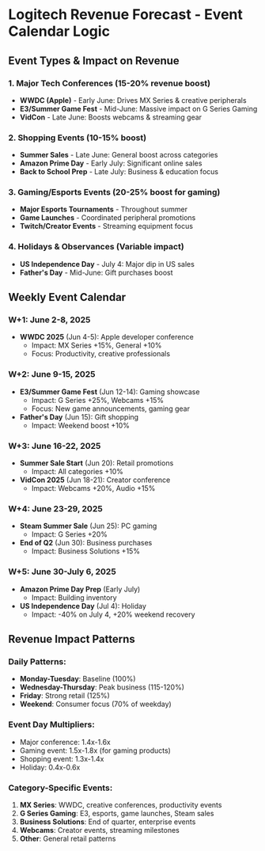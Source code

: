 # Logitech Revenue Forecast - Event Calendar Logic

## Event Types & Impact on Revenue

### 1. **Major Tech Conferences** (15-20% revenue boost)
- **WWDC (Apple)** - Early June: Drives MX Series & creative peripherals
- **E3/Summer Game Fest** - Mid-June: Massive impact on G Series Gaming
- **VidCon** - Late June: Boosts webcams & streaming gear

### 2. **Shopping Events** (10-15% boost)
- **Summer Sales** - Late June: General boost across categories
- **Amazon Prime Day** - Early July: Significant online sales
- **Back to School Prep** - Late July: Business & education focus

### 3. **Gaming/Esports Events** (20-25% boost for gaming)
- **Major Esports Tournaments** - Throughout summer
- **Game Launches** - Coordinated peripheral promotions
- **Twitch/Creator Events** - Streaming equipment focus

### 4. **Holidays & Observances** (Variable impact)
- **US Independence Day** - July 4: Major dip in US sales
- **Father's Day** - Mid-June: Gift purchases boost

## Weekly Event Calendar

### W+1: June 2-8, 2025
- **WWDC 2025** (Jun 4-5): Apple developer conference
  - Impact: MX Series +15%, General +10%
  - Focus: Productivity, creative professionals

### W+2: June 9-15, 2025
- **E3/Summer Game Fest** (Jun 12-14): Gaming showcase
  - Impact: G Series +25%, Webcams +15%
  - Focus: New game announcements, gaming gear
- **Father's Day** (Jun 15): Gift shopping
  - Impact: Weekend boost +10%

### W+3: June 16-22, 2025
- **Summer Sale Start** (Jun 20): Retail promotions
  - Impact: All categories +10%
- **VidCon 2025** (Jun 18-21): Creator conference
  - Impact: Webcams +20%, Audio +15%

### W+4: June 23-29, 2025
- **Steam Summer Sale** (Jun 25): PC gaming
  - Impact: G Series +20%
- **End of Q2** (Jun 30): Business purchases
  - Impact: Business Solutions +15%

### W+5: June 30-July 6, 2025
- **Amazon Prime Day Prep** (Early July)
  - Impact: Building inventory
- **US Independence Day** (Jul 4): Holiday
  - Impact: -40% on July 4, +20% weekend recovery

## Revenue Impact Patterns

### Daily Patterns:
- **Monday-Tuesday**: Baseline (100%)
- **Wednesday-Thursday**: Peak business (115-120%)
- **Friday**: Strong retail (125%)
- **Weekend**: Consumer focus (70% of weekday)

### Event Day Multipliers:
- Major conference: 1.4x-1.6x
- Gaming event: 1.5x-1.8x (for gaming products)
- Shopping event: 1.3x-1.4x
- Holiday: 0.4x-0.6x

### Category-Specific Events:
1. **MX Series**: WWDC, creative conferences, productivity events
2. **G Series Gaming**: E3, esports, game launches, Steam sales
3. **Business Solutions**: End of quarter, enterprise events
4. **Webcams**: Creator events, streaming milestones
5. **Other**: General retail patterns